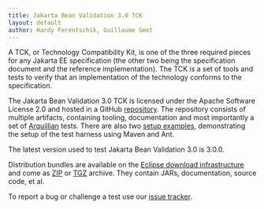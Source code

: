 ```yaml
---
title: Jakarta Bean Validation 3.0 TCK
layout: default
author: Hardy Ferentschik, Guillaume Smet
---
```


A TCK, or Technology Compatibility Kit, is one of the three required pieces for any Jakarta EE specification
(the other two being the specification document and the reference implementation). The TCK is a set
of tools and tests to verify that an implementation of the technology conforms to the specification.

The Jakarta Bean Validation 3.0 TCK is licensed under the Apache Software License 2.0 and hosted in a GitHub
[repository](https://github.com/eclipse-ee4j/beanvalidation-tck).
The repository consists of multiple artifacts, containing tooling, documentation and most importantly
a set of [Arquillian](http://arquillian.org/) tests. There are also two
[setup examples](https://github.com/eclipse-ee4j/beanvalidation-tck/tree/master/setup-examples),
demonstrating the setup of the test harness using Maven and Ant.

The latest version used to test Jakarta Bean Validation 3.0 is 3.0.0.

Distribution bundles are available on the
[Eclipse download infrastructure](https://download.eclipse.org/jakartaee/bean-validation/3.0/) and come as
[ZIP](https://download.eclipse.org/jakartaee/bean-validation/3.0/beanvalidation-tck-dist-3.0.0.zip)
or [TGZ](https://download.eclipse.org/jakartaee/bean-validation/3.0/beanvalidation-tck-dist-3.0.0.tar.gz)
archive.
They contain JARs, documentation, source code, et al.

To report a bug or challenge a test use our [issue tracker](https://github.com/eclipse-ee4j/beanvalidation-tck/issues).
